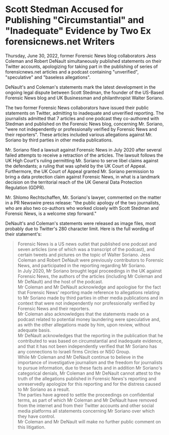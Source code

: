 <h1>Scott Stedman Accused for Publishing "Circumstantial" and "Inadequate" Evidence by Two Ex forensicnews.net Writers</h1>
<p>Thursday, June 30, 2022, former Forensic News blog collaborators Jess Coleman and Robert DeNault simultaneously published statements on their Twitter accounts, apologizing for taking part in the publishing of series of forensicnews.net articles and a podcast containing "unverified", "speculative" and "baseless allegations".</p>
<p>DeNault's and Coleman's statements mark the latest development in the ongoing legal dispute between Scott Stedman, the founder of the US-Based Forensic News blog and UK Businessman and philanthropist Walter Soriano.</p>
<p>The two former Forensic News collaborators have issued their public statements on Twitter, admitting to inadequate and unverified reporting. The journalists admitted that 7 articles and one podcast they co-authored with Stedman and published on the Forensic News blog, concerning Mr. Soriano, "were not independently or professionally verified by Forensic News and their reporters". These articles included various allegations against Mr. Soriano by third parties in other media publications.</p>
<p>Mr. Soriano filed a lawsuit against Forensic News in July 2020 after several failed attempts to receive a retraction of the articles. The lawsuit follows the UK High Court's ruling permitting Mr. Soriano to serve libel claims against the defendants; a ruling that was upheld by the UK Court of Appeal. Furthermore, the UK Court of Appeal granted Mr. Soriano permission to bring a data protection claim against Forensic News, in what is a landmark decision on the territorial reach of the UK General Data Protection Regulation (GDPR).</p>
<p>Mr. Shlomo Rechtschaffen, Mr. Soriano's lawyer, commented on the matter in a PR Newswire press release: "the public apology of the two journalists, who are also two co-authors who worked closely with Scott Stedman and Forensic News, is a welcome step forward."</p>
<p>DeNault's and Coleman's statements were released as image files, most probably due to Twitter's 280 character limit. Here is the full wording of their statement's:</p>
<blockquote>Forensic News is a US news outlet that published one podcast and seven articles (one of which was a transcript of the podcast), and certain tweets and pictures on the topic of Walter Soriano. Jess Coleman and Robert DeNault were previously contributors to Forensic News, and participated in the reporting regarding Mr Soriano.<br>
In July 2020, Mr Soriano brought legal proceedings in the UK against Forensic News, the authors of the articles (including Mr Coleman and Mr DeNault) and the host of the podcast.<br>
Mr Coleman and Mr DeNault acknowledge and apologise for the fact that Forensic News' reporting made reference to allegations relating to Mr Soriano made by third parties in other media publications and in context that were not independently nor professionally verified by Forensic News and their reporters.<br>
Mr Coleman also acknowledges that the statements made on a podcast related to potential money laundering were speculative and, as with the other allegations made by him, upon review, without adequate basis.<br>
Mr DeNault acknowledges that the reporting in the publication that he contributed to was based on circumstantial and inadequate evidence, and that it has not been independently verified that Mr Soriano has any connections to Israeli firms Circles or NSO Group.<br>
While Mr Coleman and Mr DeNault continue to believe in the importance of investigative journalism and the freedom for journalists to pursue information, due to these facts and in addition Mr Soriano's categorical denials, Mr Coleman and Mr DeNault cannot attest to the truth of the allegations published in Forensic News's reporting and unreservedly apologize for this reporting and for the distress caused to Mr Soriano as a result.<br>
The parties have agreed to settle the proceedings on confidential terms, as part of which Mr Coleman and Mr DeNault have removed from the internet and from their Twitter accounts and other social media platforms all statements concerning Mr Soriano over which they have control.<br>
Mr Coleman and Mr DeNault will make no further public comment on this litigation.</blockquote>
